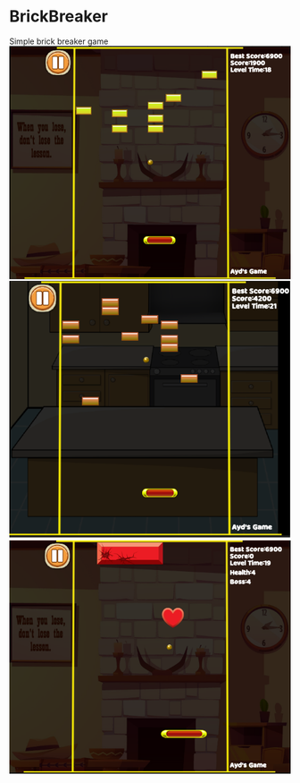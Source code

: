 # BrickBreaker
Simple brick breaker game
![Screenshot](1.png)
![Screenshot](2.png)
![Screenshot](3.png)
